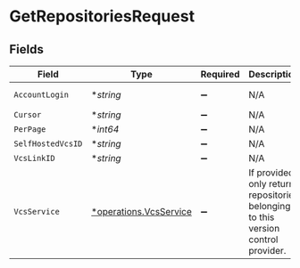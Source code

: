 # GetRepositoriesRequest


## Fields

| Field                                                                              | Type                                                                               | Required                                                                           | Description                                                                        | Example                                                                            |
| ---------------------------------------------------------------------------------- | ---------------------------------------------------------------------------------- | ---------------------------------------------------------------------------------- | ---------------------------------------------------------------------------------- | ---------------------------------------------------------------------------------- |
| `AccountLogin`                                                                     | **string*                                                                          | :heavy_minus_sign:                                                                 | N/A                                                                                | example-user                                                                       |
| `Cursor`                                                                           | **string*                                                                          | :heavy_minus_sign:                                                                 | N/A                                                                                |                                                                                    |
| `PerPage`                                                                          | **int64*                                                                           | :heavy_minus_sign:                                                                 | N/A                                                                                | 50                                                                                 |
| `SelfHostedVcsID`                                                                  | **string*                                                                          | :heavy_minus_sign:                                                                 | N/A                                                                                |                                                                                    |
| `VcsLinkID`                                                                        | **string*                                                                          | :heavy_minus_sign:                                                                 | N/A                                                                                |                                                                                    |
| `VcsService`                                                                       | [*operations.VcsService](../../models/operations/vcsservice.md)                    | :heavy_minus_sign:                                                                 | If provided, only returns repositories belonging to this version control provider. | github                                                                             |